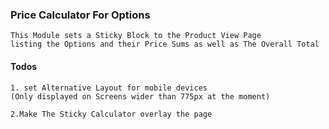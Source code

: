 ### Price Calculator For Options ###

    This Module sets a Sticky Block to the Product View Page 
    listing the Options and their Price Sums as well as The Overall Total
   
#### Todos ####
    1. set Alternative Layout for mobile devices
    (Only displayed on Screens wider than 775px at the moment)
    
    2.Make The Sticky Calculator overlay the page
    